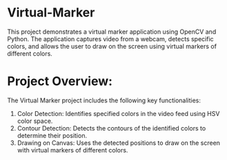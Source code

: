 # Virtual-Marker

This project demonstrates a virtual marker application using OpenCV and Python. The application captures video from a webcam, detects specific colors, and allows the user to draw on the screen using virtual markers of different colors.

# Project Overview:
The Virtual Marker project includes the following key functionalities:

1. Color Detection: Identifies specified colors in the video feed using HSV color space.
2. Contour Detection: Detects the contours of the identified colors to determine their position.
3. Drawing on Canvas: Uses the detected positions to draw on the screen with virtual markers of different colors.
